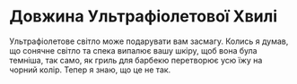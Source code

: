 # Довжина Ультрафіолетової Хвилі

Ультрафіолетове світло може подарувати вам засмагу. Колись я думав, що сонячне
світло та спека випалює вашу шкіру, щоб вона була темніша, так само, як гриль
для барбекю перетворює усю їжу на чорний колір. Тепер я знаю, що це не так.
